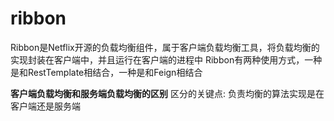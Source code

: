 # ribbon
Ribbon是Netflix开源的负载均衡组件，属于客户端负载均衡工具，将负载均衡的实现封装在客户端中，并且运行在客户端的进程中
Ribbon有两种使用方式，一种是和RestTemplate相结合，一种是和Feign相结合


**客户端负载均衡和服务端负载均衡的区别**
区分的关键点: 负责均衡的算法实现是在客户端还是服务端

